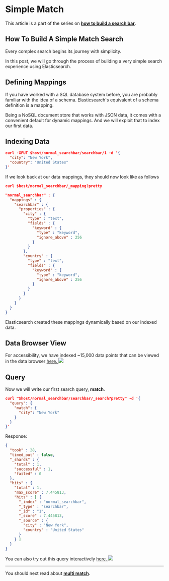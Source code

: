 # Simple Match

This article is a part of the series on [**how to build a search bar**](https://appbaseio.gitbooks.io/esc/content/searchbar/introduction.html).

## How To Build A Simple Match Search

Every complex search begins its journey with simplicity.

In this post, we will go through the process of building a very simple search experience using Elasticsearch.

## Defining Mappings

If you have worked with a SQL database system before, you are probably familiar with the idea of a schema. Elasticsearch's equivalent of a schema definition is a mapping.

Being a NoSQL document store that works with JSON data, it comes with a convenient default for dynamic mappings. And we will exploit that to index our first data.

## Indexing Data

```json
curl -XPUT $host/normal_searchbar/searchbar/1 -d '{
  "city": "New York",
  "country": "United States"
}'
```

If we look back at our data mappings, they should now look like as follows

```json
curl $host/normal_searchbar/_mapping?pretty
```

```json
"normal_searchbar" : {
  "mappings" : {
    "searchbar" : {
      "properties" : {
        "city" : {
          "type" : "text",
          "fields" : {
            "keyword" : {
              "type" : "keyword",
              "ignore_above" : 256
            }
          }
        },
        "country" : {
          "type" : "text",
          "fields" : {
            "keyword" : {
              "type" : "keyword",
              "ignore_above" : 256
            }
          }
        }
      }
    }
  }
}
```

Elasticsearch created these mappings dynamically based on our indexed data.

## Data Browser View

For accessibility, we have indexed ~15,000 data points that can be viewed in the data browser [here. ![](https://i.imgur.com/gCu8brp.png)](https://opensource.appbase.io/dejavu/live/#?input_state=XQAAAALvAAAAAAAAAAA9iIqnY-B2BnTZGEQz6wkFslF8ZMg7A6kGLFGPADbJVmb5ysVqinQQuiFLkb4deUgCDkj3Ca7c1o_y8XA0-MkniaJtriPLcO0sOs-he9RgZSsY1-Dj7M1oUHcSMXEdlL__k05smSCpzBnTIbIxXMyoFoHyy8Z_g-Ku8eQnTdtXdsrQgMg_wmz9OmY-26TdzjLWp-v2Wf1WiRDeMXYvBl1QvLH_j_iLGk7AkFU5rmsqyCR3BmLVt2baZT9KRDsA_8PvEAA&editable=false)

## Query

Now we will write our first search query, **match**.

```json
curl "$host/normal_searchbar/searchbar/_search?pretty" -d '{
  "query": {
    "match": {
      "city": "New York"
    }
  }
}'
```



Response:
```json
{
  "took" : 28,
  "timed_out" : false,
  "_shards" : {
    "total" : 1,
    "successful" : 1,
    "failed" : 0
  },
  "hits" : {
    "total" : 1,
    "max_score" : 7.445813,
    "hits" : [ {
      "_index" : "normal_searchbar",
      "_type" : "searchbar",
      "_id" : "1",
      "_score" : 7.445813,
      "_source" : {
        "city" : "New York",
        "country" : "United States"
      }
    } ]
  }
}
```

You can also try out this query interactively  [here. ![](https://i.imgur.com/Z4Vt76n.png)](https://opensource.appbase.io/mirage/#?input_state=XQAAAAJeBQAAAAAAAAA9iIhnNAWbsswtYjeQNZkpzQK4_mOzUeDpWmIMRwpW8tLJEeyKCwoHzPOkL9M0KdbHLZtMVPxIPMlh7YYAQinNjBTPX006UGzGERYNqNYjacxklVFkEoKyx2zaubRUqhqxScMG9gD-h7bDyj7ZQ6VU2Kj2rkJ1mds7BRVYkDfAHTEbtNa5GW20cp1fus1prbJbNXISvUEQNnPsDOsiH93N8mrqk4ZUuFt9U-a6lycH_ep550RD_dqNp8O-_A9qC47n_yrU_BAyybWtYEqbqRubgwH5baTC-QR8cqtVNANksc4-2BgClNbtmRec6DIggUIQApnQW6Ka43GNQq1VJspFdL6BLiepaIvHsDim4UET7rm6-S-XBuAgmxwXg3uRZWbHsh2dXJc7OFlkkJ5ya2vtztZPA8jbWub8fNumuGGaas26ulK15v1eC6OvUVIizE6-4gA5Hf2VtlzBtduJrH6OUSJpSwOEThH8-2BKVYsJC11RK1IZz_CfkD1pl9s6Krlk6IjK2dlIIoqFy3S5dN5Z77hoOOVGDCTlDFL450xutJaPdENBxXQP4p98KwkK4Ph6fLGgTL7c5MY7Oqgd9P-tqeiPkaYCzZ9h4OQUqcxCn6MrWlo-g3XhMAmDaXD1N8VLhNAic0F2XkN1MLisvMMdHftDHr6zn96c6i4T_5fw9rw)

---

You should next read about [**multi match**](https://appbaseio.gitbooks.io/esc/content/searchbar/multi-match.html).
